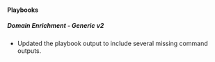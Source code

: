 
#### Playbooks

##### Domain Enrichment - Generic v2

- Updated the playbook output to include several missing command outputs.
